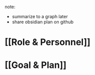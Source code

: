 note:
+ summarize to a graph later
+ share obsidian plan on github 
# [[Role & Personnel]]

# [[Goal & Plan]]


